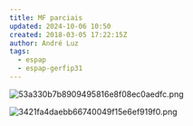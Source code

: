 ```yaml
---
title: MF parciais
updated: 2024-10-06 10:50
created: 2018-03-05 17:22:15Z
author: André Luz
tags:
  - espap
  - espap-gerfip31
---
```


![53a330b7b8909495816e8f08ec0aedfc.png](53a330b7b8909495816e8f08ec0aedfc)

![3421fa4daebb66740049f15e6ef919f0.png](3421fa4daebb66740049f15e6ef919f0)